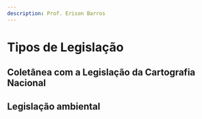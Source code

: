 ```yaml
---
description: Prof. Erison Barros
---
```


# Tipos de Legislação

## Coletânea com a Legislação da Cartografia Nacional

## Legislação ambiental

### 



